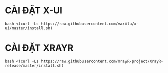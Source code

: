 # CÀI ĐẶT X-UI
```
bash <(curl -Ls https://raw.githubusercontent.com/vaxilu/x-ui/master/install.sh)
```
# CÀI ĐẶT XRAYR
```
bash <(curl -Ls https://raw.githubusercontent.com/XrayR-project/XrayR-release/master/install.sh)
```
